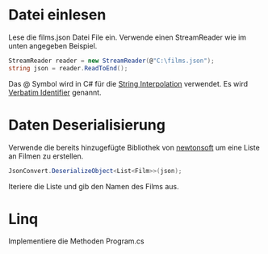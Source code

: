 # Datei einlesen
Lese die films.json Datei File ein.
Verwende einen StreamReader wie im unten angegeben Beispiel.

~~~csharp
StreamReader reader = new StreamReader(@"C:\films.json");
string json = reader.ReadToEnd();
~~~

Das @ Symbol wird in C# für die [String Interpolation](https://en.wikipedia.org/wiki/String_interpolation) verwendet. Es
wird [Verbatim Identifier](https://learn.microsoft.com/en-us/dotnet/csharp/language-reference/tokens/verbatim) genannt.

# Daten Deserialisierung

Verwende die bereits hinzugefügte Bibliothek von [newtonsoft](https://www.newtonsoft.com/json) um eine Liste an Filmen zu erstellen.

~~~csharp
JsonConvert.DeserializeObject<List<Film>>(json);
~~~

Iteriere die Liste und gib den Namen des Films aus.

# Linq

Implementiere die Methoden Program.cs